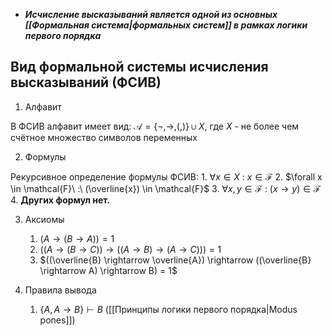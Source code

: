 - ***Исчисление высказываний является одной из основных [[Формальная система|формальных систем]] в рамках логики первого порядка***

## Вид формальной системы исчисления высказываний (ФСИВ)

1) Алфавит

В ФСИВ алфавит имеет вид: $\mathcal{A} = \{\neg, \rightarrow, (, )\} \cup X$, где $X$ - не более чем счётное множество символов переменных

2) Формулы

Рекурсивное определение формулы ФСИВ:
	1. $\forall x \in X\ :\ x \in \mathcal{F}$
	2. $\forall x \in \mathcal{F}\ :\ (\overline{x}) \in \mathcal{F}$
	3. $\forall x, y \in \mathcal{F}\ :\ (x \rightarrow y) \in \mathcal{F}$
	4. **Других формул нет.**

3) Аксиомы

	1. $(A \rightarrow (B \rightarrow A)) = 1$
	2. $((A \rightarrow (B \rightarrow C)) \rightarrow ((A \rightarrow B) \rightarrow (A \rightarrow C))) = 1$
	3. $((\overline{B} \rightarrow \overline{A}) \rightarrow ((\overline{B} \rightarrow A) \rightarrow B) = 1$

4) Правила вывода

	1. $\{A, A \rightarrow B\} \vdash B$ ([[Принципы логики первого порядка|Modus pones]])
